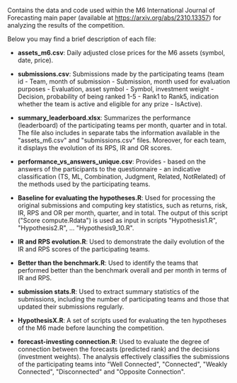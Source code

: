 Contains the data and code used within the M6 International Journal of Forecasting main paper (available at https://arxiv.org/abs/2310.13357) for analyzing the results of the competition.

Below you may find a brief description of each file:

* **assets_m6.csv**: Daily adjusted close prices for the M6 assets (symbol, date, price).

* **submissions.csv**: Submissions made by the participating teams (team id - Team, month of submission - Submission, month used for evaluation purposes - Evaluation, asset symbol - Symbol, investment weight - Decision, probability of being ranked 1-5 - Rank1 to Rank5, indication whether the team is active and eligible for any prize - IsActive).

* **summary_leaderboard.xlsx**: Summarizes the performance (leaderboard) of the participating teams per month, quarter and in total. The file also includes in separate tabs the information available in the "assets_m6.csv" and "submissions.csv" files. Moreover, for each team, it displays the evolution of its RPS, IR and OR scores.

* **performance_vs_answers_unique.csv**: Provides - based on the answers of the participants to the questionnaire - an indicative classification (TS, ML, Combination, Judgment, Related, NotRelated) of the methods used by the participating teams.

* **Baseline for evaluating the hypotheses.R**: Used for processing the original submissions and computing key statistics, such as returns, risk, IR, RPS and OR per month, quarter, and in total. The output of this script ("Score compute.Rdata") is used as input in scripts "Hypothesis1.R", "Hypothesis2.R", ... "Hypothesis9_10.R".

* **IR and RPS evolution.R**: Used to demonstrate the daily evolution of the IR and RPS scores of the participating teams.

* **Better than the benchmark.R**: Used to identify the teams that performed better than the benchmark overall and per month in terms of IR and RPS.

* **submission stats.R**: Used to extract summary statistics of the submissions, including the number of participating teams and those that updated their submissions regularly.

* **HypothesisX.R**: A set of scripts used for evaluating the ten hypotheses of the M6 made before launching the competition.

* **forecast-investing connection.R**: Used to evaluate the degree of connection between the forecasts (predicted rank) and the decisions (investment weights). The analysis effectively classifies the submissions of the participating teams into "Well Connected", "Connected", "Weakly Connected", "Disconnected" and "Opposite Connection".

